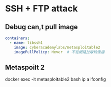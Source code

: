 # SSH + FTP attack
## Debug can,t pull image
```yaml
containers:
  - name: libssh1
    image: cyberacademylabs/metasploitable2
    imagePullPolicy: Never  # 不從網路拉取映像檔
```


## Metaspoilt 2
docker exec -it metasploitable2 bash
ip a
ifconfig
